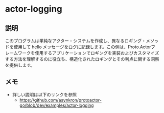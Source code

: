 # actor-logging
## 説明
このプログラムは単純なアクター・システムを作成し、異なるロギング・メソッドを使用して hello メッセージをログに記録します。この例は、Proto.Actorフレームワークを使用するアプリケーションでロギングを実装およびカスタマイズする方法を理解するのに役立ち、構造化されたロギングとその利点に関する洞察を提供します。
## メモ
- 詳しい説明は以下のリンクを参照
  - https://github.com/asynkron/protoactor-go/blob/dev/examples/actor-logging
